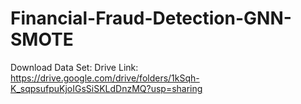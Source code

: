 # Financial-Fraud-Detection-GNN-SMOTE

Download Data Set: 
Drive Link: https://drive.google.com/drive/folders/1kSqh-K_sqpsufpuKjoIGsSiSKLdDnzMQ?usp=sharing
